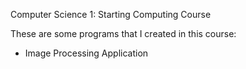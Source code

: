 Computer Science 1: Starting Computing Course

These are some programs that I created in this course: 
- Image Processing Application
